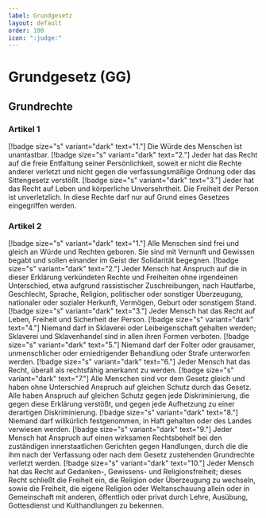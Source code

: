 ```yaml
---
label: Grundgesetz
layout: default
order: 100
icon: ":judge:"
---
```


# Grundgesetz (GG)

## Grundrechte

### Artikel 1
[!badge size="s" variant="dark" text="1."] Die Würde des Menschen ist unantastbar.
[!badge size="s" variant="dark" text="2."] Jeder hat das Recht auf die freie Entfaltung seiner Persönlichkeit, soweit er nicht die Rechte anderer verletzt und nicht gegen die verfassungsmäßige Ordnung oder das Sittengesetz verstößt.
[!badge size="s" variant="dark" text="3."] Jeder hat das Recht auf Leben und körperliche Unversehrtheit. Die Freiheit der Person ist unverletzlich. In diese Rechte darf nur auf Grund eines Gesetzes eingegriffen werden.

### Artikel 2
[!badge size="s" variant="dark" text="1."] Alle Menschen sind frei und gleich an Würde und Rechten geboren. Sie sind mit Vernunft und Gewissen begabt und sollen einander im Geist der Solidarität begegnen.
[!badge size="s" variant="dark" text="2."] Jeder Mensch hat Anspruch auf die in dieser Erklärung verkündeten Rechte und Freiheiten ohne irgendeinen Unterschied, etwa aufgrund rassistischer Zuschreibungen, nach Hautfarbe, Geschlecht, Sprache, Religion, politischer oder sonstiger Überzeugung, nationaler oder sozialer Herkunft, Vermögen, Geburt oder sonstigem Stand. 
[!badge size="s" variant="dark" text="3."] Jeder Mensch hat das Recht auf Leben, Freiheit und Sicherheit der Person.
[!badge size="s" variant="dark" text="4."] Niemand darf in Sklaverei oder Leibeigenschaft gehalten werden; Sklaverei und Sklavenhandel sind in allen ihren Formen verboten.
[!badge size="s" variant="dark" text="5."] Niemand darf der Folter oder grausamer, unmenschlicher oder erniedrigender Behandlung oder Strafe unterworfen werden.
[!badge size="s" variant="dark" text="6."] Jeder Mensch hat das Recht, überall als rechtsfähig anerkannt zu werden.
[!badge size="s" variant="dark" text="7."] Alle Menschen sind vor dem Gesetz gleich und haben ohne Unterschied Anspruch auf gleichen Schutz durch das Gesetz. Alle haben Anspruch auf gleichen Schutz gegen jede Diskriminierung, die gegen diese Erklärung verstößt, und gegen jede Aufhetzung zu einer derartigen Diskriminierung.
[!badge size="s" variant="dark" text="8."] Niemand darf willkürlich festgenommen, in Haft gehalten oder des Landes verwiesen werden.
[!badge size="s" variant="dark" text="9."] Jeder Mensch hat Anspruch auf einen wirksamen Rechtsbehelf bei den zuständigen innerstaatlichen Gerichten gegen Handlungen, durch die die ihm nach der Verfassung oder nach dem Gesetz zustehenden Grundrechte verletzt werden.
[!badge size="s" variant="dark" text="10."] Jeder Mensch hat das Recht auf Gedanken-, Gewissens- und Religionsfreiheit; dieses Recht schließt die Freiheit ein, die Religion oder Überzeugung zu wechseln, sowie die Freiheit, die eigene Religion oder Weltanschauung allein oder in Gemeinschaft mit anderen, öffentlich oder privat durch Lehre, Ausübung, Gottesdienst und Kulthandlungen zu bekennen.
